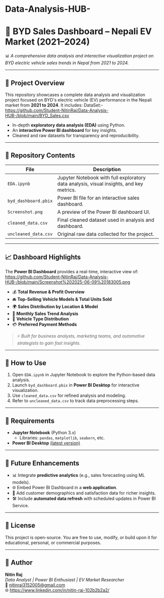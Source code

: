 # Data-Analysis-HUB-
# 🚗 BYD Sales Dashboard – Nepali EV Market (2021–2024)

📊 *A comprehensive data analysis and interactive visualization project on BYD electric vehicle sales trends in Nepal from 2021 to 2024.*

---

## 📌 Project Overview

This repository showcases a complete data analysis and visualization project focused on BYD's electric vehicle (EV) performance in the Nepali market from **2021 to 2024**. It includes:
DataSet:- https://github.com/Student-NitinRaj/Data-Analysis-HUB-/blob/main/BYD_Sales.csv
- In-depth **exploratory data analysis (EDA)** using Python.
- An **interactive Power BI dashboard** for key insights.
- Cleaned and raw datasets for transparency and reproducibility.

---

## 📁 Repository Contents

| File | Description |
|------|-------------|
| `EDA.ipynb` | Jupyter Notebook with full exploratory data analysis, visual insights, and key metrics. |
| `byd_dashboard.pbix` | Power BI file for an interactive sales dashboard. |
| `Screenshot.png` | A preview of the Power BI dashboard UI. |
| `cleaned_data.csv` | Final cleaned dataset used in analysis and dashboard. |
| `uncleaned_data.csv` | Original raw data collected for the project. |

---

## 📈 Dashboard Highlights

The **Power BI Dashboard** provides a real-time, interactive view of: 
https://github.com/Student-NitinRaj/Data-Analysis-HUB-/blob/main/Screenshot%202025-06-09%20183005.png
- 💰 **Total Revenue & Profit Overview**
- 🚘 **Top-Selling Vehicle Models & Total Units Sold**
- 🌍 **Sales Distribution by Location & Model**
- 📅 **Monthly Sales Trend Analysis**
- 🚗 **Vehicle Type Distribution**
- 💳 **Preferred Payment Methods**

> ⚡ *Built for business analysts, marketing teams, and automotive strategists to gain fast insights.*

---

## 🔧 How to Use

1. Open `EDA.ipynb` in Jupyter Notebook to explore the Python-based data analysis.
2. Launch `byd_dashboard.pbix` in **Power BI Desktop** for interactive visualization.
3. Use `cleaned_data.csv` for refined analysis and modeling.
4. Refer to `uncleaned_data.csv` to track data preprocessing steps.

---

## 🧰 Requirements

- **Jupyter Notebook** (Python 3.x)
  - Libraries: `pandas`, `matplotlib`, `seaborn`, etc.
- **Power BI Desktop** [(latest version)
](https://app.powerbi.com/groups/me/reports/f7aeca93-56cc-41a0-84ff-69e18bda5455/77015693df166f555cba?experience=power-bi)
---

## 🚀 Future Enhancements

- 📊 Integrate **predictive analytics** (e.g., sales forecasting using ML models).
- 🌐 Embed Power BI Dashboard in a **web application**.
- 🧭 Add customer demographics and satisfaction data for richer insights.
- 🛠 Include **automated data refresh** with scheduled updates in Power BI Service.

---

## 📃 License

This project is open-source. You are free to use, modify, or build upon it for educational, personal, or commercial purposes.

---

## 👤 Author

**Nitin Raj**  
*Data Analyst | Power BI Enthusiast | EV Market Researcher*  
📧 nitinraj3152005@gmail.com  
🌐 https://www.linkedin.com/in/nitin-raj-102b2b2a2/
